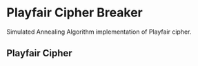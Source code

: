 # Playfair Cipher Breaker

Simulated Annealing Algorithm implementation of Playfair cipher.

## Playfair Cipher

